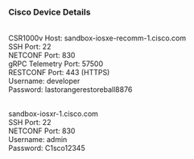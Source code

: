 ### Cisco Device Details

<br>CSR1000v Host: sandbox-iosxe-recomm-1.cisco.com
<br>SSH Port: 22
<br>NETCONF Port: 830
<br>gRPC Telemetry Port: 57500
<br>RESTCONF Port: 443 (HTTPS)
<br>Username: developer
<br>Password:  lastorangerestoreball8876

<br>sandbox-iosxr-1.cisco.com
<br>SSH Port: 22
<br>NETCONF Port: 830
<br>Username: admin
<br>Password:  C1sco12345
